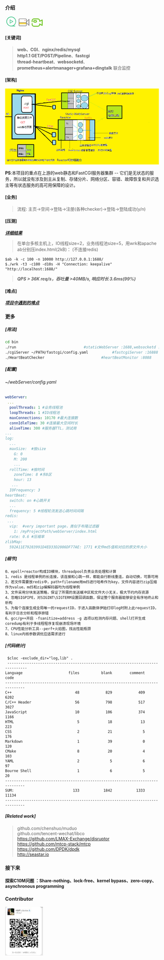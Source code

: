 ### 介绍
 
<a href="https://zlonqi.gitee.io/2020/02/11/lonky-pretty-server/"><img src="./webServer/pages/images/pic/video2.png" alt="video"><img src="./webServer/pages/images/pic/video1.png" alt="video"><img src="./webServer/pages/images/pic/video3.png" alt="video"></a>

#### [关键词]

> **web、CGI**、**nginx/redis/mysql**  
> **http1.1 GET/POST/Pipeline**、**fastcgi**  
> **thread-heartbeat**、**websocketd**、**prometheus+alertmanager+grafana+dingtalk** 联合监控  

#### [架构]

![arch](./webServer/pages/images/pic/arch1.png)  

**PS**:本项目的重点在上游的web静态和FastCGI服务器集群 -- 它们是无状态的服务，所以就没有涉及到主从复制、存储分片、网络分区、容错、故障恢复和共识选主等有状态服务的高可用保障的设计。

#### [业务]

> 流程: 主页->空间->登陆->注册(各种checker)->登陆->登陆成功(y/n)

#### [压测]
<a href="https://www.yuque.com/longky/gw0h0i/ulipsg">***详细结果*** <a>
> 在单台多核主机上，IO线程size=2，业务线程池size=5，用wrk和apache ab分别压index.html(2kB)：
> (不连接redis)

```shell
$ab -k -c 100 -n 10000 http://127.0.0.1:1688/
$./wrk -t3 -c100 -d10s -H "Connection: keepalive" "http://localhost:1688/"
```

> ***QPS > 36K req/s，吞吐量 >40MB/s, 响应时长 3.6ms(99%)***

#### [难点] 

<a href="https://zlonqi.gitee.io/2021/02/22/note/">***项目中遇到的难点***</a>

### 更多

##### [用法]

```bash
cd bin
./run  								#staticWebServer :1688,websocketd :8000,monitor:8001
./cgiServer ~/PATH/fastcgi/config.yaml           #fastcgiServer :16888
./HeartBeatChecker 							#heartBeatMonitor :8088
```

##### [配置]
###### ~/webServer/config.yaml

```yaml
webServer:
 ...
  poolThreads: 1 #业务线程池
  loopThreads: 1 #IO线程池
  maxConnections: 10170 #最大连接数
  connIdleTime: 30 #连接最大空闲时长
  aliveTime: 300 #服务器TTL，测试用
...
log:
  ...
  maxSize:	#按size
    G: 0
    M: 200
    ...
  rollTime:	#按时间
    zoneTime: 8 #东8区
    hour: 13
   ...
  IOFrequency: 3
heartBeat:
  switch: on #心跳开关
  ...
  frequency: 5 #线程轮流发送心跳时间间隔
redis:
 ...
  vip:	#very important page，类似于布隆过滤器
    1: /myProjectPath/webServer/index.html
  rate: 0.6	#压缩率
zlibMap:
  592A11E79283991D4ED33D2086DF77AE: 1771 #文件md5值和对应的原文件大小
```
##### [细节]
```
0、epoll+reactor构成IO模块，threadpool负责业务处理和计算
1、redis 是线程单例的长连接，该连接和心跳一样，都能自行断线重连，自动切换，可靠可用
2、若文件需要放redis中，path+filename用md5进行哈希作为key，文件内容进行zip压缩作为value，md5和zip编解码器均为线程单例
3、文件采用分块发送策略，保证了所需的发送缓冲区和文件大小无关，极大节约内存资源
4、忽略SIGPIPE，对SIGINT\SIGTERM设置回调函数，保证整个服务器能够安全有序地终止和析构
5、为每个连接生成全局唯一的requestID，于进入函数体伊始打印log时附上此requestID，有利于日志分析和程序排错
6、gcc/g++开启 -fsanitize=address -g 选项以检测内存问题、shell打开生成coredump有利于多线程程序复现崩溃现场环境
7、CPU性能分析工具--perf+火焰图，找出性能瓶颈
8、linux内核参数调优应适需求进行
```

##### [代码统计]

```
 $cloc -exclude_dir="log,lib" .
 -------------------------------------------------------------------------------
Language                     files          blank        comment           code
-------------------------------------------------------------------------------
C++                             48            829            409           6202
C/C++ Header                    56            798            517           3027
JavaScript                      10            106            374           1166
HTML                             5             18             13            223
CSS                              2             21              5            176
Markdown                         1             39              0            120
CMake                            8             20              4            103
YAML                             2              5              6             97
Bourne Shell                     1              6              5             20
-------------------------------------------------------------------------------
SUM:                           133           1842           1333          11134
-------------------------------------------------------------------------------
```


##### [Related work]

> github.com/chenshuo/muduo  
> github.com/tencent-wechat/libco  
> https://github.com/LMAX-Exchange/disruptor  
> https://github.com/mtcp-stack/mtcp  
> https://github.com/DPDK/dpdk  
> http://seastar.io  


### 接下来
#### 探索C10M问题 ：Share-nothing、lock-free、kernel bypass、zero-copy、asynchronous programming

### Contributor

<a href="https://zlonqi.gitee.io/"><img src="./webServer/pages/images/pic/wechart.png" alt="video"></a>

